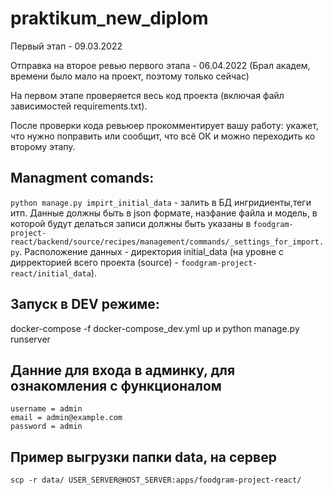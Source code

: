 # praktikum_new_diplom

Первый этап - 09.03.2022

Отправка на второе ревью первого этапа - 06.04.2022 (Брал академ, времени было мало на проект, поэтому только сейчас)

На первом этапе проверяется весь код проекта (включая файл зависимостей requirements.txt).

После проверки кода ревьюер прокомментирует вашу работу: укажет, что нужно поправить или сообщит, что всё ОК и можно переходить ко второму этапу.

## Managment comands:
```python manage.py impirt_initial_data``` - залить в БД ингридиенты,теги итп. Данные должны быть в json формате, назфание файла и модель, в которой будут делаться записи должны быть указаны в ```foodgram-project-react/backend/source/recipes/management/commands/_settings_for_import.py```. Расположение данных - директория initial_data (на уровне с дирректорией всего проекта (source) - ```foodgram-project-react/initial_data```).

## Запуск в DEV режиме:
docker-compose -f docker-compose_dev.yml up и python manage.py runserver

## Данние для входа в админку, для ознакомления с функционалом
```
username = admin 
email = admin@example.com
password = admin
```
## Пример выгрузки папки data, на сервер
``` scp -r data/ USER_SERVER@HOST_SERVER:apps/foodgram-project-react/ ```
